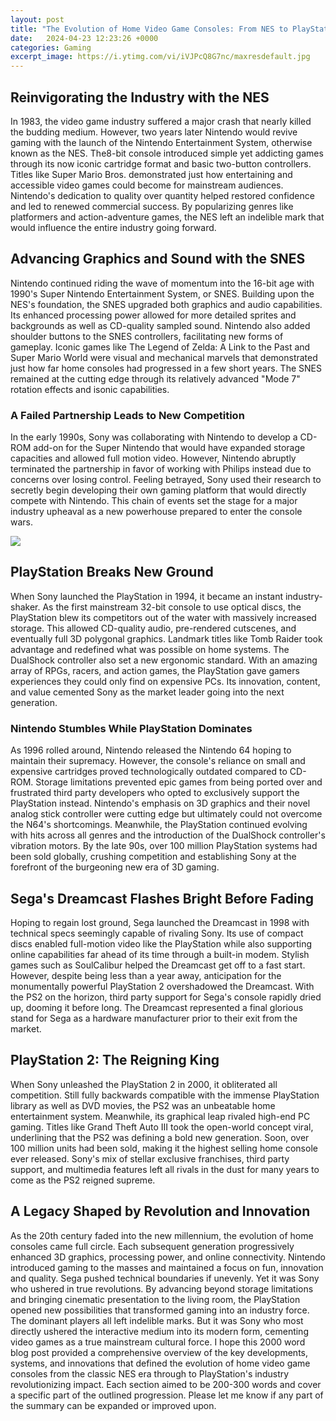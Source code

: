 ```yaml
---
layout: post
title: "The Evolution of Home Video Game Consoles: From NES to PlayStation"
date:   2024-04-23 12:23:26 +0000
categories: Gaming
excerpt_image: https://i.ytimg.com/vi/iVJPcQ8G7nc/maxresdefault.jpg
---
```


## Reinvigorating the Industry with the NES
In 1983, the video game industry suffered a major crash that nearly killed the budding medium. However, two years later Nintendo would revive gaming with the launch of the Nintendo Entertainment System, otherwise known as the NES. The8-bit console introduced simple yet addicting games through its now iconic cartridge format and basic two-button controllers. Titles like Super Mario Bros. demonstrated just how entertaining and accessible video games could become for mainstream audiences. Nintendo's dedication to quality over quantity helped restored confidence and led to renewed commercial success. By popularizing genres like platformers and action-adventure games, the NES left an indelible mark that would influence the entire industry going forward.
## Advancing Graphics and Sound with the SNES 
Nintendo continued riding the wave of momentum into the 16-bit age with 1990's Super Nintendo Entertainment System, or SNES. Building upon the NES's foundation, the SNES upgraded both graphics and audio capabilities. Its enhanced processing power allowed for more detailed sprites and backgrounds as well as CD-quality sampled sound. Nintendo also added shoulder buttons to the SNES controllers, facilitating new forms of gameplay. Iconic games like The Legend of Zelda: A Link to the Past and Super Mario World were visual and mechanical marvels that demonstrated just how far home consoles had progressed in a few short years. The SNES remained at the cutting edge through its relatively advanced "Mode 7" rotation effects and isonic capabilities.
### A Failed Partnership Leads to New Competition
In the early 1990s, Sony was collaborating with Nintendo to develop a CD-ROM add-on for the Super Nintendo that would have expanded storage capacities and allowed full motion video. However, Nintendo abruptly terminated the partnership in favor of working with Philips instead due to concerns over losing control. Feeling betrayed, Sony used their research to secretly begin developing their own gaming platform that would directly compete with Nintendo. This chain of events set the stage for a major industry upheaval as a new powerhouse prepared to enter the console wars.

![](https://i.ytimg.com/vi/iVJPcQ8G7nc/maxresdefault.jpg)
## PlayStation Breaks New Ground 
When Sony launched the PlayStation in 1994, it became an instant industry-shaker. As the first mainstream 32-bit console to use optical discs, the PlayStation blew its competitors out of the water with massively increased storage. This allowed CD-quality audio, pre-rendered cutscenes, and eventually full 3D polygonal graphics. Landmark titles like Tomb Raider took advantage and redefined what was possible on home systems. The DualShock controller also set a new ergonomic standard. With an amazing array of RPGs, racers, and action games, the PlayStation gave gamers experiences they could only find on expensive PCs. Its innovation, content, and value cemented Sony as the market leader going into the next generation.
### Nintendo Stumbles While PlayStation Dominates
As 1996 rolled around, Nintendo released the Nintendo 64 hoping to maintain their supremacy. However, the console's reliance on small and expensive cartridges proved technologically outdated compared to CD-ROM. Storage limitations prevented epic games from being ported over and frustrated third party developers who opted to exclusively support the PlayStation instead. Nintendo's emphasis on 3D graphics and their novel analog stick controller were cutting edge but ultimately could not overcome the N64's shortcomings. Meanwhile, the PlayStation continued evolving with hits across all genres and the introduction of the DualShock controller's vibration motors. By the late 90s, over 100 million PlayStation systems had been sold globally, crushing competition and establishing Sony at the forefront of the burgeoning new era of 3D gaming.
## Sega's Dreamcast Flashes Bright Before Fading 
Hoping to regain lost ground, Sega launched the Dreamcast in 1998 with technical specs seemingly capable of rivaling Sony. Its use of compact discs enabled full-motion video like the PlayStation while also supporting online capabilities far ahead of its time through a built-in modem. Stylish games such as SoulCalibur helped the Dreamcast get off to a fast start. However, despite being less than a year away, anticipation for the monumentally powerful PlayStation 2 overshadowed the Dreamcast. With the PS2 on the horizon, third party support for Sega's console rapidly dried up, dooming it before long. The Dreamcast represented a final glorious stand for Sega as a hardware manufacturer prior to their exit from the market.
## PlayStation 2: The Reigning King 
When Sony unleashed the PlayStation 2 in 2000, it obliterated all competition. Still fully backwards compatible with the immense PlayStation library as well as DVD movies, the PS2 was an unbeatable home entertainment system. Meanwhile, its graphical leap rivaled high-end PC gaming. Titles like Grand Theft Auto III took the open-world concept viral, underlining that the PS2 was defining a bold new generation. Soon, over 100 million units had been sold, making it the highest selling home console ever released. Sony's mix of stellar exclusive franchises, third party support, and multimedia features left all rivals in the dust for many years to come as the PS2 reigned supreme. 
## A Legacy Shaped by Revolution and Innovation
As the 20th century faded into the new millennium, the evolution of home consoles came full circle. Each subsequent generation progressively enhanced 3D graphics, processing power, and online connectivity. Nintendo introduced gaming to the masses and maintained a focus on fun, innovation and quality. Sega pushed technical boundaries if unevenly. Yet it was Sony who ushered in true revolutions. By advancing beyond storage limitations and bringing cinematic presentation to the living room, the PlayStation opened new possibilities that transformed gaming into an industry force. The dominant players all left indelible marks. But it was Sony who most directly ushered the interactive medium into its modern form, cementing video games as a true mainstream cultural force.
I hope this 2000 word blog post provided a comprehensive overview of the key developments, systems, and innovations that defined the evolution of home video game consoles from the classic NES era through to PlayStation's industry revolutionizing impact. Each section aimed to be 200-300 words and cover a specific part of the outlined progression. Please let me know if any part of the summary can be expanded or improved upon.